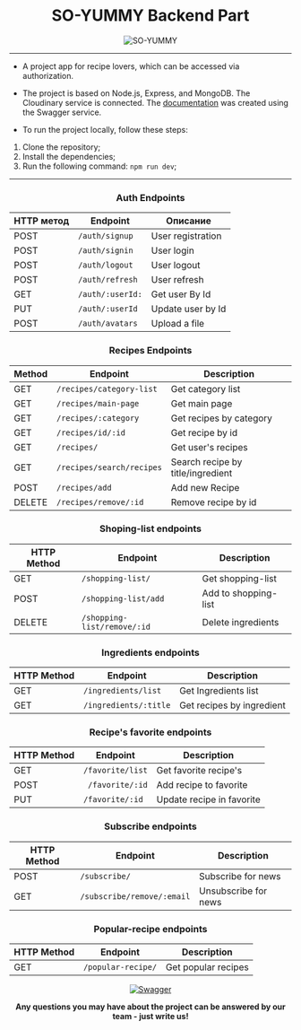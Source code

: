  <div align="center">

# SO-YUMMY Backend Part
![SO-YUMMY](https://res.cloudinary.com/dbcvume5y/image/upload/v1681084557/20230410025245_pc5btv.png)
</div>

---

- A project app for recipe lovers, which can be accessed via authorization.

- The project is based on Node.js, Express, and MongoDB. The Cloudinary service is connected. The [documentation](https://y-3wt8.onrender.com/api-docs/) was created using the Swagger service.

- To run the project locally, follow these steps:

1. Clone the repository;
2. Install the dependencies;
3. Run the following command: `npm run dev`;
----
<div align="center">

### Auth Endpoints

| HTTP метод | Endpoint                | Описание                        |
|-----------|------------------------|--------------------------------|
| POST      | `/auth/signup`           | User registration       |
| POST      | `/auth/signin`           | User login    |
| POST      | `/auth/logout`           | User logout       |
| POST      | `/auth/refresh`          | User refresh          |
| GET       | `/auth/:userId:`         | Get user By Id    |
| PUT       | `/auth/:userId`         | Update user by Id    |
| POST      | `/auth/avatars`          | Upload a file  |


### Recipes Endpoints

| Method | Endpoint                | Description                   |
| ------ | -----------------------| ----------------------------- |
| GET    | `/recipes/category-list` | Get category list             |
| GET    | `/recipes/main-page`     | Get main page                  |
| GET    | `/recipes/:category`    | Get recipes by category       |
| GET    | `/recipes/id/:id`       | Get recipe by id              |
| GET    | `/recipes/`              | Get user's recipes            |
| GET    | `/recipes/search/recipes`| Search recipe by title/ingredient |
| POST   | `/recipes/add`           | Add new Recipe                 |
| DELETE | `/recipes/remove/:id`   | Remove recipe by id            |




### Shoping-list endpoints      

HTTP Method | Endpoint                       | Description
-----------| ------------------------------| ----------------------------
GET        | `/shopping-list/`             | Get shopping-list
POST       | `/shopping-list/add`          | Add to shopping-list
DELETE     | `/shopping-list/remove/:id`  | Delete ingredients




### Ingredients endpoints

| HTTP Method                | Endpoint             | Description |
| -----------------------| ------------------------| ----------- |
|GET  | `/ingredients/list`     | Get Ingredients list         |
|GET  | `/ingredients/:title` | Get recipes by ingredient         |




### Recipe's favorite endpoints


| HTTP Method   | Endpoint   | Description   |
| -------------| ---------| --------------|
|GET    | `/favorite/list`   | Get favorite recipe's   |
|POST   |` /favorite/:id`   | Add recipe to favorite   |
|PUT    | `/favorite/:id`   | Update recipe in favorite   |




### Subscribe endpoints


| HTTP Method      | Endpoint          | Description |
|---------------|----------------------|-------------|
| POST | `/subscribe/`    | Subscribe for news        |
| GET | `/subscribe/remove/:email` | Unsubscribe for news         |


### Popular-recipe endpoints


HTTP Method | Endpoint | Description|
------------|----------|------------|
GET         | `/popular-recipe/` | Get popular recipes|



[![Swagger](https://res.cloudinary.com/dbcvume5y/image/upload/v1681079866/2023-04-10_013619_zh7eij.jpg)](https://y-3wt8.onrender.com/api-docs/)


**Any questions you may have about the project can be answered by our team - just write us!**

</div>